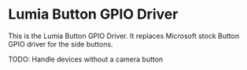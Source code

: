 Lumia Button GPIO Driver
======================

This is the Lumia Button GPIO Driver. It replaces Microsoft stock Button GPIO driver for the side buttons.

TODO: Handle devices without a camera button

